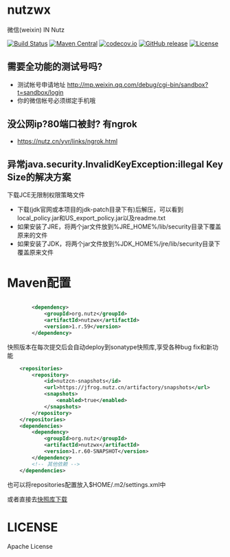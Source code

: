 nutzwx
======

微信(weixin) IN Nutz

[![Build Status](https://travis-ci.org/nutzam/nutzwx.png?branch=master)](https://travis-ci.org/nutzam/nutzwx)
[![Maven Central](https://maven-badges.herokuapp.com/maven-central/org.nutz/nutzwx/badge.svg)](https://maven-badges.herokuapp.com/maven-central/org.nutz/nutzwx/)
[![codecov.io](http://codecov.io/github/nutzam/nutz/coverage.svg?branch=master)](http://codecov.io/github/nutzam/nutzwx?branch=master)
[![GitHub release](https://img.shields.io/github/release/nutzam/nutz.svg)](https://github.com/nutzam/nutzwx/releases)
[![License](https://img.shields.io/badge/license-Apache%202-4EB1BA.svg)](https://www.apache.org/licenses/LICENSE-2.0.html)



需要全功能的测试号吗?
---------------

* 测试帐号申请地址 http://mp.weixin.qq.com/debug/cgi-bin/sandbox?t=sandbox/login
* 你的微信帐号必须绑定手机哦

没公网ip?80端口被封? 有ngrok
------------------------------

* https://nutz.cn/yvr/links/ngrok.html

异常java.security.InvalidKeyException:illegal Key Size的解决方案
-------------------------------------------------------------------

下载JCE无限制权限策略文件

* 下载(jdk官网或本项目的jdk-patch目录下有)后解压，可以看到local_policy.jar和US_export_policy.jar以及readme.txt
* 如果安装了JRE，将两个jar文件放到%JRE_HOME%/lib/security目录下覆盖原来的文件
* 如果安装了JDK，将两个jar文件放到%JDK_HOME%/jre/lib/security目录下覆盖原来文件
	
Maven配置
=============================

```xml

		<dependency>
			<groupId>org.nutz</groupId>
			<artifactId>nutzwx</artifactId>
			<version>1.r.59</version>
		</dependency>
```

快照版本在每次提交后会自动deploy到sonatype快照库,享受各种bug fix和新功能

```xml
	<repositories>
		<repository>
			<id>nutzcn-snapshots</id>
			<url>https://jfrog.nutz.cn/artifactory/snapshots</url>
			<snapshots>
				<enabled>true</enabled>
			</snapshots>
		</repository>
	</repositories>
	<dependencies>
		<dependency>
			<groupId>org.nutz</groupId>
			<artifactId>nutzwx</artifactId>
			<version>1.r.60-SNAPSHOT</version>
		</dependency>
		<!-- 其他依赖 -->
	</dependencies>
```

也可以将repositories配置放入$HOME/.m2/settings.xml中

或者直接去[快照库下载](https://jfrog.nutz.cn/artifactory/snapshots/org/nutz/nutzwx/1.r.60-SNAPSHOT/)



LICENSE
=============================

Apache License
